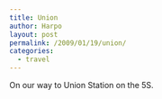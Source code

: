 ```yaml
---
title: Union
author: Harpo
layout: post
permalink: /2009/01/19/union/
categories:
  - travel
---
```

On our way to Union Station on the 5S.